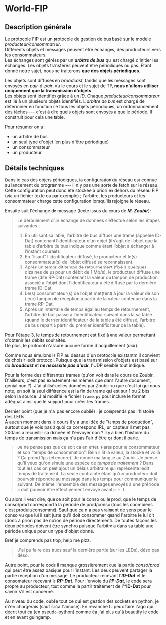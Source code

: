 # World-FIP

## Description générale

Le protocole FIP est un protocole de gestion de bus basé sur le modèle *producteur/consommateur*.  
Différents objets et messages peuvent être échangés, des producteurs vers les consommateurs.  
Les échanges sont gérées par un ***arbitre de bus*** qui est chargé d'initier les échanges.
Les objets transférés peuvent être périodiques ou pas. Étant donné notre sujet, nous ne
traiterons **que des objets périodiques**.

Les objets sont diffusés en *broadcast*, tandis que les messages sont envoyés en *pair-à-pair*.
Vu le cours et le sujet de TP, **nous n'allons utiliser uniquement que la transmission d'objets**.  
Les objets sont identifiés grâce à un *ID*. Chaque *producteur/consommateur* est lié à un plusieurs
objets identifiés. L'*arbitre de bus* est chargé de déterminer en fonction de tous les objets
périodiques, un ordonnancement des tâches --- c'est à dire quels objets sont envoyés à quelle
période. Il construit pour cela une table.

Pour résumer on a :
- un arbitre de bus
- un seul type d'objet (en plus d'être périodique)
- un consommateur
- un producteur

## Détails techniques

Dans le cas des objets périodiques, la configuration du réseau est connue au lancement du
programme --- il n'y pas une sorte de fetch sur le réseau. Cette configuration peut donc ête
stockée à priori en dehors du réseau FIP (via un fichier texte ou par exemple) ; l'arbitre,
les producteurs et les consommateur charge cette configuration lorsqu'ils rejoigne le réseau.

Ensuite suit l'échange de message (texte issus du cours de ***M. Zoubir***):

> Le déroulement d’un échange de données s’effectue selon les étapes suivantes :
>
> 1. En utilisant sa table, l’arbitre de bus diffuse une trame (appelée ID-Dat) contenant
> l’identificateur d’un objet (il s’agit de l’objet que la table d’arbitre de bus indique comme
> étant l’objet à échanger à l’instant courant).
> 2. En “lisant” l’identificateur diffusé, le producteur et le(s) consommateur(s) de l’objet diffusé
> se reconnaissent.
> 3. Après un temps dit temps de retournement (fixé à quelques dizaines de μs pour un débit de 1 Mb/s),
> le producteur diffuse une trame (dite RP-Dat) contenant la valeur du tampon de production associé à
> l’objet dont l’identificateur a été diffusé par la dernière trame ID-Dat.
> 4. Le(s) consommateur(s) de l’objet met(tent) à jour la valeur de son (leur) tampon de réception à
> partir de la valeur contenue dans la trame RP-Dat.
> 5. Après un intervalle de temps égal au temps de retournement, l’arbitre de bus passe à
> l’identificateur suivant dans la sa table (quand le dernier identificateur de la table a été diffusé,
> l’arbitre de bus repart à partir du premier identificateur de la table).

Pour l'étape 3, le temps de retournement est fixé à une valeur permettant d'obtenir les débits souhaités.  
De plus, le protocol n'assure aucune forme d'acquittement (*ack*).

Comme nous émulons le FIP au dessus d'un protocole existantm il convient de choisir ledit protocol.
Puisque que la transmission d'objets est basé sur du ***broadcast*** et ***ne nécessite pas d'ack***,
l'UDP semble tout indiqué.

Pour la forme des différentes trames (qu'on voit dans le cours de Zoubir. D'ailleurs, c'est pas exactement
les mêmes que dans l'autre document, génial non ?). J'ai utilisé celles données par Zoubir vu que c'est lui
qui nous note, en soit la seul différence est la fin de trame qui est sur 1 ou 2 bits selon la source. J'ai
modifié le fichier `frame.py` pour inclure le format adéquat ainsi que le support pour créer les frames.

Dernier point (que je n'ai pas encore oublié) : je comprends pas l'histoire des LEDs.  
À aucun moment dans le cours il y a une idée de "temps de production", surtout que je vois pas à quoi ça correspond IRL, un capteur il met pas 200ans à recueillir sa donnée et l'envoyer non ? Il y a bien
l'histoire du temps de transmission mais ça n'a pas l'air d'être ça dont il parle.  
> Je ne pense pas que ce soit ća en effet.
Pareil pour le consommateur et son "temps de consommation". Bein il lit la valeur, la stocke et voilà ? Ça prend 1μs (et encore).
> Je donne ma langue au Zoubir.
> Je pense qu'il veux qu'on simule une espèce de *temps de traitement* ? Dans tout les cas on peut ajout un
> délais arbitraire qui représente ledit temps de traitement. La seule contrainte étant qu'un producteur doit pourvoir répondre au message dans les temps pour communiquer le suivant. De même, l'ensemble des messages envoyés
> à une prériode `p` doit pouvoir être effectivement envoyé avant `p + 1`.

Ou alors il veut dire, que ce soit pour le conso ou le prod, que le temps de conso/prod correspond à la
période de prod/conso (tous les coombiens c'est produit/consommé). Sauf que ça n'a pas vraiment de sens
pour le conso vu que lui il sait juste qu'il doit consommer quand l'arbitre le lui dit (donc à priori pas
de notion de période directement). De toutes façons les deux périodes doivent être synchro puisque l'arbitre
a dans sa table une période unique pour un type d'objet donné.

Bref je comprends pas trop, help me plzz.
> J'ai pu faire des trucs sauf la dernière partie (sur les LEDs), déso pas déso.

Autre point, pour le code il manque grossièrement que la partie *conso/prod* qui peut être assez basique pour
l'instant. Les deux peuvent partager la partie réception d'un message. Le producteur recevant l'***ID-Dat*** et
le consomateur recevant le ***RP-Dat***.
Pour l'envoie du ***RP-Dat***, le code sera propre au producteur, tout comme la partir traitement de l'***ID-Dat**
pour savoir s'il est concerné.

Au niveau du code, oublie tout ce qui est gestion des sockets en python, je m'en chargerais (sauf si ća t'amuse).
En revanche tu peux faire l'ago qui décrit tout ća (en pseudo-python) comme ća j'ai plus qu'à beautify le code et
en avant guingamp.
